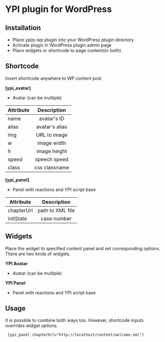 YPI plugin for WordPress
============

Installation 
-------------------

- Place ypijs-wp plugin into your WordPress plugin directory
- Activate plugin in WordPress plugin admin page
- Place widgets or shortcode to page content(or both). 

Shortcode
-------------------
Insert shortcode anywhere to WP content post

**[ypi_avatar]**
- Avatar (can be multiple)

| Attribute     | Description      |           
| ------------- |:----------------:|
| name          | avatar's ID      |
| alias         | avatar's alias   |
| img           | URL to image     |
| w             | image width      |
| h             | image height     |
| speed         | speech speed     |
| class         | css classname    |

**[ypi_panel]**
- Panel with reactions and YPI script base

| Attribute     | Description      |           
| ------------- |:----------------:|
| chapterUrl    | path to XML file |
| initState     | case number      |

Widgets
-------------------
Place the widget to specified content panel and set corresponding options. There are two kinds of widgets.

**YPI Avatar**
- Avatar (can be multiple)

**YPI Panel**
- Panel with reactions and YPI script base 

Usage
-------------------
It is possible to combine both ways too. However, shortcode inputs overrides widget options. 

```txt
 [ypi_panel chapterUrl="http://localhost/content/welcome.xml"]
```



